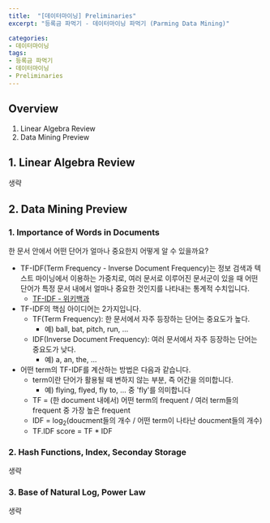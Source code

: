 ```yaml
---
title:  "[데이터마이닝] Preliminaries"
excerpt: "등록금 파먹기 - 데이터마이닝 파먹기 (Parming Data Mining)"

categories:
- 데이터마이닝
tags:
- 등록금 파먹기
- 데이터마이닝
- Preliminaries
---
```


## Overview
1. Linear Algebra Review
2. Data Mining Preview

## 1. Linear Algebra Review
생략

## 2. Data Mining Preview
### 1. Importance of Words in Documents
한 문서 안에서 어떤 단어가 얼마나 중요한지 어떻게 알 수 있을까요?
* TF-IDF(Term Frequency - Inverse Document Frequency)는 정보 검색과 텍스트 마이닝에서 이용하는 가중치로, 여러 문서로 이루어진 문서군이 있을 때 어떤 단어가 특정 문서 내에서 얼마나 중요한 것인지를 나타내는 통계적 수치입니다.
  * [TF-IDF - 위키백과](https://ko.wikipedia.org/wiki/Tf-idf)
* TF-IDF의 핵심 아이디어는 2가지입니다.
  * TF(Term Frequency): 한 문서에서 자주 등장하는 단어는 중요도가 높다.
    * 예) ball, bat, pitch, run, ...
  * IDF(Inverse Document Frequency): 여러 문서에서 자주 등장하는 단어는 중요도가 낮다.
    * 예) a, an, the, ...
* 어떤 term의 TF-IDF를 계산하는 방법은 다음과 같습니다.
  * term이란 단어가 활용될 때 변하지 않는 부분, 즉 어간을 의미합니다.
    * 예) flying, flyed, fly to, ... 중 'fly'를 의미합니다
  * TF =  (한 document 내에서) 어떤 term의 frequent / 여러 term들의 frequent 중 가장 높은 frequent
  * IDF = log<sub>2</sub>(doucment들의 개수 / 어떤 term이 나타난 doucment들의 개수)
  * TF.IDF score = TF * IDF

### 2. Hash Functions, Index, Seconday Storage
생략

### 3. Base of Natural Log, Power Law
생략